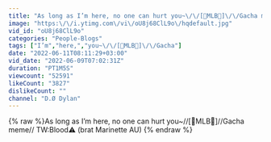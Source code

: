 ```yaml
---
title: "As long as I’m here, no one can hurt you~\/\/[🐞MLB🦊]\/\/Gacha meme\/\/ TW:Blood⚠️ (brat Marinette AU)"
image: "https:\/\/i.ytimg.com\/vi\/oU8j68ClL9o\/hqdefault.jpg"
vid_id: "oU8j68ClL9o"
categories: "People-Blogs"
tags: ["I’m","here,","you~\/\/[🐞MLB🦊]\/\/Gacha"]
date: "2022-06-11T08:11:29+03:00"
vid_date: "2022-06-09T07:02:31Z"
duration: "PT1M5S"
viewcount: "52591"
likeCount: "3827"
dislikeCount: ""
channel: "D.Ø Dylan"
---
```

{% raw %}As long as I’m here, no one can hurt you~//[🐞MLB🦊]//Gacha meme// TW:Blood⚠️ (brat Marinette AU) {% endraw %}
